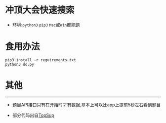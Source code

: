 

# 冲顶大会快速搜索
- 环境:`python3` `pip3`  `Mac`或`Win`都能跑



# 食用办法
```
pip3 install -r requirements.txt
python3 do.py
```



# 其他
---
- 题目API接口只有在开始时才有数据,基本上可以比app上提前5秒左右看到题目  

- 部分代码出自[TopSup](https://github.com/Skyexu/TopSup)
